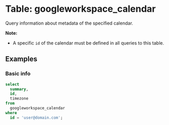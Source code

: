 # Table: googleworkspace_calendar

Query information about metadata of the specified calendar.

**Note:**

- A specific `id` of the calendar must be defined in all queries to this table.

## Examples

### Basic info

```sql
select
  summary,
  id,
  timezone
from
  googleworkspace_calendar
where
  id = 'user@domain.com';
```
